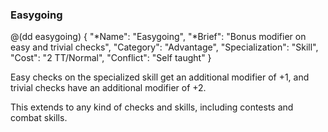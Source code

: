 ### Easygoing

@(dd easygoing)
{ 
  "*Name": "Easygoing",
  "*Brief": "Bonus modifier on easy and trivial checks",
  "Category": "Advantage",
  "Specialization": "Skill", 
  "Cost": "2 TT/Normal",
  "Conflict": "Self taught"
}

Easy checks on the specialized skill get an additional modifier 
of +1, and trivial checks have an additional modifier of +2.

This extends to any kind of checks and skills, including
contests and combat skills.
